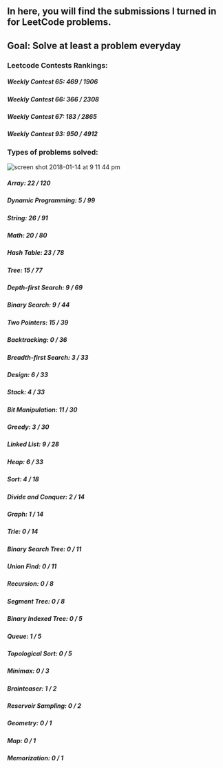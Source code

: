 ## In here, you will find the submissions I turned in for LeetCode problems.
## Goal: Solve at least a problem everyday

### Leetcode Contests Rankings:
##### Weekly Contest 65: 469 / 1906
##### Weekly Contest 66: 366 / 2308
##### Weekly Contest 67: 183 / 2865
##### Weekly Contest 93: 950 / 4912

### Types of problems solved:
![screen shot 2018-01-14 at 9 11 44 pm](https://user-images.githubusercontent.com/22423977/34928040-ad4bb130-f96f-11e7-8eec-1a0737f33ccd.png)<br/>
##### Array: 22 / 120
##### Dynamic Programming: 5 / 99
##### String: 26 / 91
##### Math: 20 / 80
##### Hash Table: 23 / 78
##### Tree: 15 / 77
##### Depth-first Search: 9 / 69
##### Binary Search: 9 / 44
##### Two Pointers: 15 / 39
##### Backtracking: 0 / 36
##### Breadth-first Search: 3 / 33
##### Design: 6 / 33
##### Stack: 4 / 33
##### Bit Manipulation: 11 / 30
##### Greedy: 3 / 30
##### Linked List: 9 / 28
##### Heap: 6 / 33
##### Sort: 4 / 18
##### Divide and Conquer: 2 / 14
##### Graph: 1 / 14
##### Trie: 0 / 14
##### Binary Search Tree: 0 / 11
##### Union Find: 0 / 11
##### Recursion: 0 / 8
##### Segment Tree: 0 / 8
##### Binary Indexed Tree: 0 / 5
##### Queue: 1 / 5
##### Topological Sort: 0 / 5
##### Minimax: 0 / 3
##### Brainteaser: 1 / 2
##### Reservoir Sampling: 0 / 2
##### Geometry: 0 / 1
##### Map: 0 / 1
##### Memorization: 0 / 1
